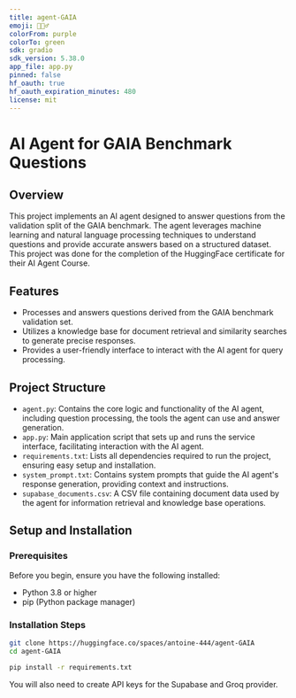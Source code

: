 ```yaml
---
title: agent-GAIA
emoji: 🕵🏻‍♂️
colorFrom: purple
colorTo: green
sdk: gradio
sdk_version: 5.38.0
app_file: app.py
pinned: false
hf_oauth: true
hf_oauth_expiration_minutes: 480
license: mit
---
```


# AI Agent for GAIA Benchmark Questions

## Overview

This project implements an AI agent designed to answer questions from the validation split of the GAIA benchmark. The agent leverages machine learning and natural language processing techniques to understand questions and provide accurate answers based on a structured dataset. This project was done for the completion of the HuggingFace certificate for their AI Agent Course.

## Features

- Processes and answers questions derived from the GAIA benchmark validation set.
- Utilizes a knowledge base for document retrieval and similarity searches to generate precise responses.
- Provides a user-friendly interface to interact with the AI agent for query processing.

## Project Structure

- `agent.py`: Contains the core logic and functionality of the AI agent, including question processing, the tools the agent can use and answer generation.
- `app.py`: Main application script that sets up and runs the service interface, facilitating interaction with the AI agent.
- `requirements.txt`: Lists all dependencies required to run the project, ensuring easy setup and installation.
- `system_prompt.txt`: Contains system prompts that guide the AI agent's response generation, providing context and instructions.
- `supabase_documents.csv`: A CSV file containing document data used by the agent for information retrieval and knowledge base operations.

## Setup and Installation

### Prerequisites

Before you begin, ensure you have the following installed:

- Python 3.8 or higher
- pip (Python package manager)

### Installation Steps

```bash
git clone https://huggingface.co/spaces/antoine-444/agent-GAIA
cd agent-GAIA

pip install -r requirements.txt
```

You will also need to create API keys for the Supabase and Groq provider.